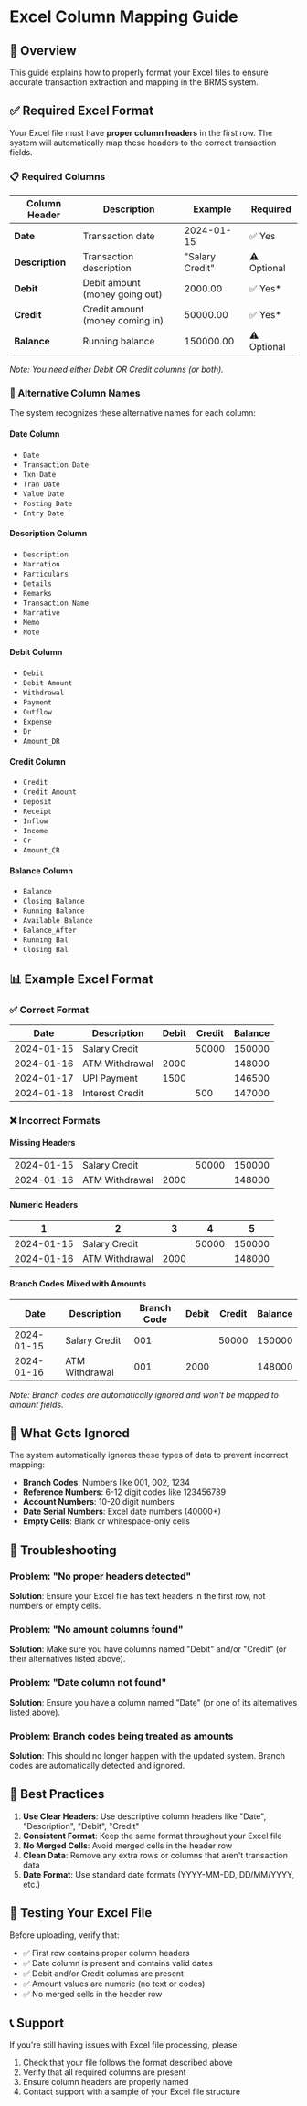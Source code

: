 # Excel Column Mapping Guide

## 🎯 Overview

This guide explains how to properly format your Excel files to ensure accurate transaction extraction and mapping in the BRMS system.

## ✅ Required Excel Format

Your Excel file must have **proper column headers** in the first row. The system will automatically map these headers to the correct transaction fields.

### 📋 Required Columns

| Column Header | Description | Example | Required |
|---------------|-------------|---------|----------|
| **Date** | Transaction date | 2024-01-15 | ✅ Yes |
| **Description** | Transaction description | "Salary Credit" | ⚠️ Optional |
| **Debit** | Debit amount (money going out) | 2000.00 | ✅ Yes* |
| **Credit** | Credit amount (money coming in) | 50000.00 | ✅ Yes* |
| **Balance** | Running balance | 150000.00 | ⚠️ Optional |

*Note: You need either Debit OR Credit columns (or both).*

### 🔄 Alternative Column Names

The system recognizes these alternative names for each column:

#### Date Column
- `Date`
- `Transaction Date`
- `Txn Date`
- `Tran Date`
- `Value Date`
- `Posting Date`
- `Entry Date`

#### Description Column
- `Description`
- `Narration`
- `Particulars`
- `Details`
- `Remarks`
- `Transaction Name`
- `Narrative`
- `Memo`
- `Note`

#### Debit Column
- `Debit`
- `Debit Amount`
- `Withdrawal`
- `Payment`
- `Outflow`
- `Expense`
- `Dr`
- `Amount_DR`

#### Credit Column
- `Credit`
- `Credit Amount`
- `Deposit`
- `Receipt`
- `Inflow`
- `Income`
- `Cr`
- `Amount_CR`

#### Balance Column
- `Balance`
- `Closing Balance`
- `Running Balance`
- `Available Balance`
- `Balance_After`
- `Running Bal`
- `Closing Bal`

## 📊 Example Excel Format

### ✅ Correct Format

| Date | Description | Debit | Credit | Balance |
|------|-------------|-------|--------|---------|
| 2024-01-15 | Salary Credit | | 50000 | 150000 |
| 2024-01-16 | ATM Withdrawal | 2000 | | 148000 |
| 2024-01-17 | UPI Payment | 1500 | | 146500 |
| 2024-01-18 | Interest Credit | | 500 | 147000 |

### ❌ Incorrect Formats

#### Missing Headers
| | | | | |
|--|--|--|--|--|
| 2024-01-15 | Salary Credit | | 50000 | 150000 |
| 2024-01-16 | ATM Withdrawal | 2000 | | 148000 |

#### Numeric Headers
| 1 | 2 | 3 | 4 | 5 |
|--|--|--|--|--|
| 2024-01-15 | Salary Credit | | 50000 | 150000 |
| 2024-01-16 | ATM Withdrawal | 2000 | | 148000 |

#### Branch Codes Mixed with Amounts
| Date | Description | Branch Code | Debit | Credit | Balance |
|------|-------------|-------------|-------|--------|---------|
| 2024-01-15 | Salary Credit | 001 | | 50000 | 150000 |
| 2024-01-16 | ATM Withdrawal | 001 | 2000 | | 148000 |

*Note: Branch codes are automatically ignored and won't be mapped to amount fields.*

## 🚫 What Gets Ignored

The system automatically ignores these types of data to prevent incorrect mapping:

- **Branch Codes**: Numbers like 001, 002, 1234
- **Reference Numbers**: 6-12 digit codes like 123456789
- **Account Numbers**: 10-20 digit numbers
- **Date Serial Numbers**: Excel date numbers (40000+)
- **Empty Cells**: Blank or whitespace-only cells

## 🔧 Troubleshooting

### Problem: "No proper headers detected"
**Solution**: Ensure your Excel file has text headers in the first row, not numbers or empty cells.

### Problem: "No amount columns found"
**Solution**: Make sure you have columns named "Debit" and/or "Credit" (or their alternatives listed above).

### Problem: "Date column not found"
**Solution**: Ensure you have a column named "Date" (or one of its alternatives listed above).

### Problem: Branch codes being treated as amounts
**Solution**: This should no longer happen with the updated system. Branch codes are automatically detected and ignored.

## 📝 Best Practices

1. **Use Clear Headers**: Use descriptive column headers like "Date", "Description", "Debit", "Credit"
2. **Consistent Format**: Keep the same format throughout your Excel file
3. **No Merged Cells**: Avoid merged cells in the header row
4. **Clean Data**: Remove any extra rows or columns that aren't transaction data
5. **Date Format**: Use standard date formats (YYYY-MM-DD, DD/MM/YYYY, etc.)

## 🧪 Testing Your Excel File

Before uploading, verify that:
- ✅ First row contains proper column headers
- ✅ Date column is present and contains valid dates
- ✅ Debit and/or Credit columns are present
- ✅ Amount values are numeric (no text or codes)
- ✅ No merged cells in the header row

## 📞 Support

If you're still having issues with Excel file processing, please:
1. Check that your file follows the format described above
2. Verify that all required columns are present
3. Ensure column headers are properly named
4. Contact support with a sample of your Excel file structure
